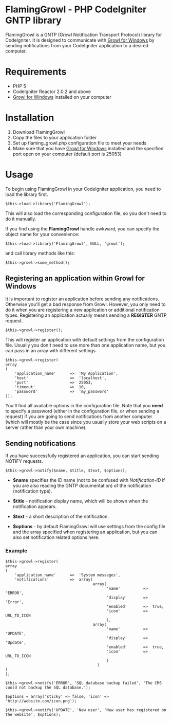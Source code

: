 
# FlamingGrowl - PHP CodeIgniter GNTP library

FlamingGrowl is a GNTP (Growl Notification Transport Protocol) library for CodeIgniter. It is designed to communicate with [Growl for Windows](http://www.growlforwindows.com/) by 
sending notifications from your CodeIgniter application to a desired computer.

# Requirements

* PHP 5
* CodeIgniter Reactor 2.0.2 and above
* [Growl for Windows](http://www.growlforwindows.com/) installed on your computer

# Installation

1. Download FlamingGrowl
2. Copy the files to your application folder
3. Set up flaming_growl.php configuration file to meet your needs
4. Make sure that you have [Growl for Windows](http://www.growlforwindows.com/) installed and the specified port open on your computer (default port is 25053)

# Usage

To begin using FlamingGrowl in your CodeIgniter application, you need to load the library first.

`$this->load->library('FlamingGrowl');`

This will also load the corresponding configuration file, so you don't need to do it manually. 

If you find using the **FlamingGrowl** handle awkward, you can specify the object name for your convenience:

`$this->load->library('FlamingGrowl', NULL, 'growl');`

and call library methods like this:

`$this->growl->some_method();`

## Registering an application within Growl for Windows

It is important to register an application before sending any notifications. Otherwise you'll get
a bad response from Growl. However, you only need to do it when you are registering a new application or additional notification types. Registering an application actually means sending a **REGISTER** GNTP request.

`$this->growl->register();`

This will register an application with default settings from the configuration file. Usually you don't need to use more than one application name, but you can pass in an array with different settings.

```
$this->growl->register(
array
(
    'application_name'      =>	'My Application',
    'host'                  =>	'localhost',
    'port'                  =>	25053,
    'timeout'               =>	10,
    'password'              =>  'my_password'
));
```

You'll find all available options in the configuration file. Note that you **need** to specify a password (either in the configuration file, or when sending a request) if you are going to send
notifications from another computer (which will mostly be the case since you usually store your 
web scripts on a server rather than your own machine).

## Sending notifications

If you have successfully registered an application, you can start sending NOTIFY requests.

`$this->growl->notify($name, $title, $text, $options);`

* **$name** specifies the ID name (not to be confused with *Notification-ID* if you are also reading the GNTP documentation) of the notification (notification type).

* **$title** - notification display name, which will be shown when the notification appears.

* **$text** - a short description of the notification.

* **$options** - by default FlamingGrawl will use settings from the config file and the array specified when registering an application, but you can also set notification related options here.

### Example

```
$this->growl->register(
array
(
    'application_name'      =>  'System messages',
    'notifications'         =>  array(
                                      array(
                                            'name'          =>  'ERROR',
                                            'display'       =>  'Error',
                                            'enabled'       =>  true,
                                            'icon'          =>  URL_TO_ICON
                                            ),
                                      array(
                                            'name'          =>  'UPDATE',
                                            'display'       =>  'Update',
                                            'enabled'       =>  true,
                                            'icon'          =>  URL_TO_ICON
                                            )
                                        )
)
);

$this->growl->notify('ERROR', 'SQL database backup failed', 'The CMS could not backup the SQL database.');

$options = array('sticky' => false, 'icon' => 'http://website.com/icon.png');

$this->growl->notify('UPDATE', 'New user', 'New user has registered on the website', $options);
```